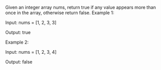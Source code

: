 Given an integer array nums, return true if any value appears more than once in the array, otherwise return false.
Example 1:

Input: nums = [1, 2, 3, 3]

Output: true

Example 2:

Input: nums = [1, 2, 3, 4]

Output: false
